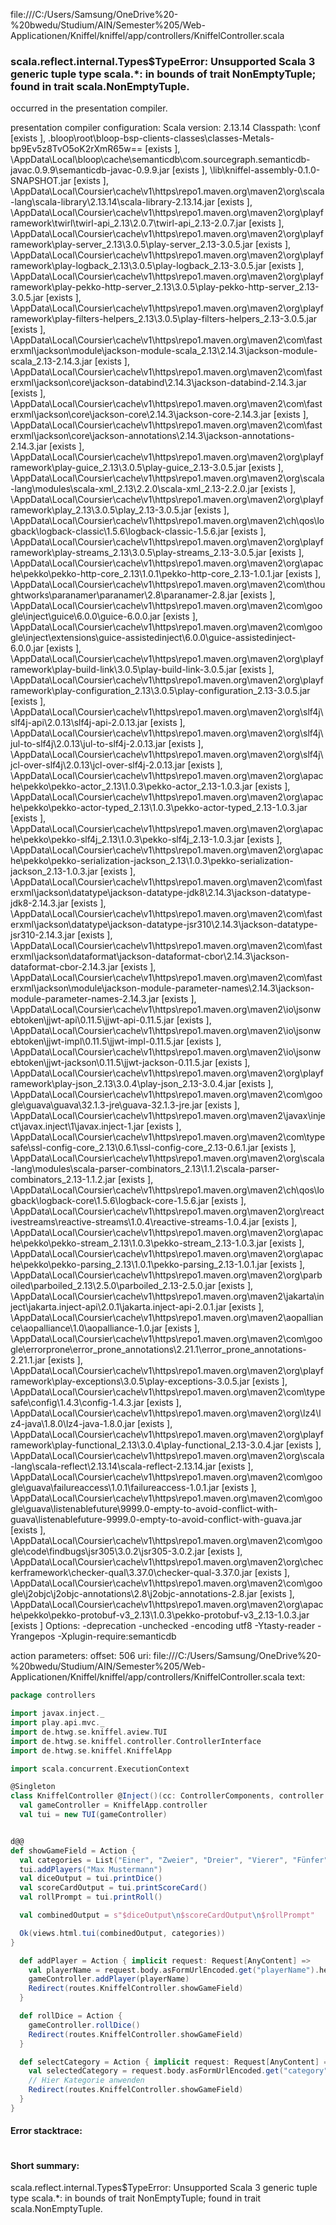 file:///C:/Users/Samsung/OneDrive%20-%20bwedu/Studium/AIN/Semester%205/Web-Applicationen/Kniffel/kniffel/app/controllers/KniffelController.scala
### scala.reflect.internal.Types$TypeError: Unsupported Scala 3 generic tuple type scala.*: in bounds of trait NonEmptyTuple; found in trait scala.NonEmptyTuple.

occurred in the presentation compiler.

presentation compiler configuration:
Scala version: 2.13.14
Classpath:
<WORKSPACE>\conf [exists ], <WORKSPACE>\.bloop\root\bloop-bsp-clients-classes\classes-Metals-bp9Ev5z8TvO5oK2rXmR65w== [exists ], <HOME>\AppData\Local\bloop\cache\semanticdb\com.sourcegraph.semanticdb-javac.0.9.9\semanticdb-javac-0.9.9.jar [exists ], <WORKSPACE>\lib\kniffel-assembly-0.1.0-SNAPSHOT.jar [exists ], <HOME>\AppData\Local\Coursier\cache\v1\https\repo1.maven.org\maven2\org\scala-lang\scala-library\2.13.14\scala-library-2.13.14.jar [exists ], <HOME>\AppData\Local\Coursier\cache\v1\https\repo1.maven.org\maven2\org\playframework\twirl\twirl-api_2.13\2.0.7\twirl-api_2.13-2.0.7.jar [exists ], <HOME>\AppData\Local\Coursier\cache\v1\https\repo1.maven.org\maven2\org\playframework\play-server_2.13\3.0.5\play-server_2.13-3.0.5.jar [exists ], <HOME>\AppData\Local\Coursier\cache\v1\https\repo1.maven.org\maven2\org\playframework\play-logback_2.13\3.0.5\play-logback_2.13-3.0.5.jar [exists ], <HOME>\AppData\Local\Coursier\cache\v1\https\repo1.maven.org\maven2\org\playframework\play-pekko-http-server_2.13\3.0.5\play-pekko-http-server_2.13-3.0.5.jar [exists ], <HOME>\AppData\Local\Coursier\cache\v1\https\repo1.maven.org\maven2\org\playframework\play-filters-helpers_2.13\3.0.5\play-filters-helpers_2.13-3.0.5.jar [exists ], <HOME>\AppData\Local\Coursier\cache\v1\https\repo1.maven.org\maven2\com\fasterxml\jackson\module\jackson-module-scala_2.13\2.14.3\jackson-module-scala_2.13-2.14.3.jar [exists ], <HOME>\AppData\Local\Coursier\cache\v1\https\repo1.maven.org\maven2\com\fasterxml\jackson\core\jackson-databind\2.14.3\jackson-databind-2.14.3.jar [exists ], <HOME>\AppData\Local\Coursier\cache\v1\https\repo1.maven.org\maven2\com\fasterxml\jackson\core\jackson-core\2.14.3\jackson-core-2.14.3.jar [exists ], <HOME>\AppData\Local\Coursier\cache\v1\https\repo1.maven.org\maven2\com\fasterxml\jackson\core\jackson-annotations\2.14.3\jackson-annotations-2.14.3.jar [exists ], <HOME>\AppData\Local\Coursier\cache\v1\https\repo1.maven.org\maven2\org\playframework\play-guice_2.13\3.0.5\play-guice_2.13-3.0.5.jar [exists ], <HOME>\AppData\Local\Coursier\cache\v1\https\repo1.maven.org\maven2\org\scala-lang\modules\scala-xml_2.13\2.2.0\scala-xml_2.13-2.2.0.jar [exists ], <HOME>\AppData\Local\Coursier\cache\v1\https\repo1.maven.org\maven2\org\playframework\play_2.13\3.0.5\play_2.13-3.0.5.jar [exists ], <HOME>\AppData\Local\Coursier\cache\v1\https\repo1.maven.org\maven2\ch\qos\logback\logback-classic\1.5.6\logback-classic-1.5.6.jar [exists ], <HOME>\AppData\Local\Coursier\cache\v1\https\repo1.maven.org\maven2\org\playframework\play-streams_2.13\3.0.5\play-streams_2.13-3.0.5.jar [exists ], <HOME>\AppData\Local\Coursier\cache\v1\https\repo1.maven.org\maven2\org\apache\pekko\pekko-http-core_2.13\1.0.1\pekko-http-core_2.13-1.0.1.jar [exists ], <HOME>\AppData\Local\Coursier\cache\v1\https\repo1.maven.org\maven2\com\thoughtworks\paranamer\paranamer\2.8\paranamer-2.8.jar [exists ], <HOME>\AppData\Local\Coursier\cache\v1\https\repo1.maven.org\maven2\com\google\inject\guice\6.0.0\guice-6.0.0.jar [exists ], <HOME>\AppData\Local\Coursier\cache\v1\https\repo1.maven.org\maven2\com\google\inject\extensions\guice-assistedinject\6.0.0\guice-assistedinject-6.0.0.jar [exists ], <HOME>\AppData\Local\Coursier\cache\v1\https\repo1.maven.org\maven2\org\playframework\play-build-link\3.0.5\play-build-link-3.0.5.jar [exists ], <HOME>\AppData\Local\Coursier\cache\v1\https\repo1.maven.org\maven2\org\playframework\play-configuration_2.13\3.0.5\play-configuration_2.13-3.0.5.jar [exists ], <HOME>\AppData\Local\Coursier\cache\v1\https\repo1.maven.org\maven2\org\slf4j\slf4j-api\2.0.13\slf4j-api-2.0.13.jar [exists ], <HOME>\AppData\Local\Coursier\cache\v1\https\repo1.maven.org\maven2\org\slf4j\jul-to-slf4j\2.0.13\jul-to-slf4j-2.0.13.jar [exists ], <HOME>\AppData\Local\Coursier\cache\v1\https\repo1.maven.org\maven2\org\slf4j\jcl-over-slf4j\2.0.13\jcl-over-slf4j-2.0.13.jar [exists ], <HOME>\AppData\Local\Coursier\cache\v1\https\repo1.maven.org\maven2\org\apache\pekko\pekko-actor_2.13\1.0.3\pekko-actor_2.13-1.0.3.jar [exists ], <HOME>\AppData\Local\Coursier\cache\v1\https\repo1.maven.org\maven2\org\apache\pekko\pekko-actor-typed_2.13\1.0.3\pekko-actor-typed_2.13-1.0.3.jar [exists ], <HOME>\AppData\Local\Coursier\cache\v1\https\repo1.maven.org\maven2\org\apache\pekko\pekko-slf4j_2.13\1.0.3\pekko-slf4j_2.13-1.0.3.jar [exists ], <HOME>\AppData\Local\Coursier\cache\v1\https\repo1.maven.org\maven2\org\apache\pekko\pekko-serialization-jackson_2.13\1.0.3\pekko-serialization-jackson_2.13-1.0.3.jar [exists ], <HOME>\AppData\Local\Coursier\cache\v1\https\repo1.maven.org\maven2\com\fasterxml\jackson\datatype\jackson-datatype-jdk8\2.14.3\jackson-datatype-jdk8-2.14.3.jar [exists ], <HOME>\AppData\Local\Coursier\cache\v1\https\repo1.maven.org\maven2\com\fasterxml\jackson\datatype\jackson-datatype-jsr310\2.14.3\jackson-datatype-jsr310-2.14.3.jar [exists ], <HOME>\AppData\Local\Coursier\cache\v1\https\repo1.maven.org\maven2\com\fasterxml\jackson\dataformat\jackson-dataformat-cbor\2.14.3\jackson-dataformat-cbor-2.14.3.jar [exists ], <HOME>\AppData\Local\Coursier\cache\v1\https\repo1.maven.org\maven2\com\fasterxml\jackson\module\jackson-module-parameter-names\2.14.3\jackson-module-parameter-names-2.14.3.jar [exists ], <HOME>\AppData\Local\Coursier\cache\v1\https\repo1.maven.org\maven2\io\jsonwebtoken\jjwt-api\0.11.5\jjwt-api-0.11.5.jar [exists ], <HOME>\AppData\Local\Coursier\cache\v1\https\repo1.maven.org\maven2\io\jsonwebtoken\jjwt-impl\0.11.5\jjwt-impl-0.11.5.jar [exists ], <HOME>\AppData\Local\Coursier\cache\v1\https\repo1.maven.org\maven2\io\jsonwebtoken\jjwt-jackson\0.11.5\jjwt-jackson-0.11.5.jar [exists ], <HOME>\AppData\Local\Coursier\cache\v1\https\repo1.maven.org\maven2\org\playframework\play-json_2.13\3.0.4\play-json_2.13-3.0.4.jar [exists ], <HOME>\AppData\Local\Coursier\cache\v1\https\repo1.maven.org\maven2\com\google\guava\guava\32.1.3-jre\guava-32.1.3-jre.jar [exists ], <HOME>\AppData\Local\Coursier\cache\v1\https\repo1.maven.org\maven2\javax\inject\javax.inject\1\javax.inject-1.jar [exists ], <HOME>\AppData\Local\Coursier\cache\v1\https\repo1.maven.org\maven2\com\typesafe\ssl-config-core_2.13\0.6.1\ssl-config-core_2.13-0.6.1.jar [exists ], <HOME>\AppData\Local\Coursier\cache\v1\https\repo1.maven.org\maven2\org\scala-lang\modules\scala-parser-combinators_2.13\1.1.2\scala-parser-combinators_2.13-1.1.2.jar [exists ], <HOME>\AppData\Local\Coursier\cache\v1\https\repo1.maven.org\maven2\ch\qos\logback\logback-core\1.5.6\logback-core-1.5.6.jar [exists ], <HOME>\AppData\Local\Coursier\cache\v1\https\repo1.maven.org\maven2\org\reactivestreams\reactive-streams\1.0.4\reactive-streams-1.0.4.jar [exists ], <HOME>\AppData\Local\Coursier\cache\v1\https\repo1.maven.org\maven2\org\apache\pekko\pekko-stream_2.13\1.0.3\pekko-stream_2.13-1.0.3.jar [exists ], <HOME>\AppData\Local\Coursier\cache\v1\https\repo1.maven.org\maven2\org\apache\pekko\pekko-parsing_2.13\1.0.1\pekko-parsing_2.13-1.0.1.jar [exists ], <HOME>\AppData\Local\Coursier\cache\v1\https\repo1.maven.org\maven2\org\parboiled\parboiled_2.13\2.5.0\parboiled_2.13-2.5.0.jar [exists ], <HOME>\AppData\Local\Coursier\cache\v1\https\repo1.maven.org\maven2\jakarta\inject\jakarta.inject-api\2.0.1\jakarta.inject-api-2.0.1.jar [exists ], <HOME>\AppData\Local\Coursier\cache\v1\https\repo1.maven.org\maven2\aopalliance\aopalliance\1.0\aopalliance-1.0.jar [exists ], <HOME>\AppData\Local\Coursier\cache\v1\https\repo1.maven.org\maven2\com\google\errorprone\error_prone_annotations\2.21.1\error_prone_annotations-2.21.1.jar [exists ], <HOME>\AppData\Local\Coursier\cache\v1\https\repo1.maven.org\maven2\org\playframework\play-exceptions\3.0.5\play-exceptions-3.0.5.jar [exists ], <HOME>\AppData\Local\Coursier\cache\v1\https\repo1.maven.org\maven2\com\typesafe\config\1.4.3\config-1.4.3.jar [exists ], <HOME>\AppData\Local\Coursier\cache\v1\https\repo1.maven.org\maven2\org\lz4\lz4-java\1.8.0\lz4-java-1.8.0.jar [exists ], <HOME>\AppData\Local\Coursier\cache\v1\https\repo1.maven.org\maven2\org\playframework\play-functional_2.13\3.0.4\play-functional_2.13-3.0.4.jar [exists ], <HOME>\AppData\Local\Coursier\cache\v1\https\repo1.maven.org\maven2\org\scala-lang\scala-reflect\2.13.14\scala-reflect-2.13.14.jar [exists ], <HOME>\AppData\Local\Coursier\cache\v1\https\repo1.maven.org\maven2\com\google\guava\failureaccess\1.0.1\failureaccess-1.0.1.jar [exists ], <HOME>\AppData\Local\Coursier\cache\v1\https\repo1.maven.org\maven2\com\google\guava\listenablefuture\9999.0-empty-to-avoid-conflict-with-guava\listenablefuture-9999.0-empty-to-avoid-conflict-with-guava.jar [exists ], <HOME>\AppData\Local\Coursier\cache\v1\https\repo1.maven.org\maven2\com\google\code\findbugs\jsr305\3.0.2\jsr305-3.0.2.jar [exists ], <HOME>\AppData\Local\Coursier\cache\v1\https\repo1.maven.org\maven2\org\checkerframework\checker-qual\3.37.0\checker-qual-3.37.0.jar [exists ], <HOME>\AppData\Local\Coursier\cache\v1\https\repo1.maven.org\maven2\com\google\j2objc\j2objc-annotations\2.8\j2objc-annotations-2.8.jar [exists ], <HOME>\AppData\Local\Coursier\cache\v1\https\repo1.maven.org\maven2\org\apache\pekko\pekko-protobuf-v3_2.13\1.0.3\pekko-protobuf-v3_2.13-1.0.3.jar [exists ]
Options:
-deprecation -unchecked -encoding utf8 -Ytasty-reader -Yrangepos -Xplugin-require:semanticdb


action parameters:
offset: 506
uri: file:///C:/Users/Samsung/OneDrive%20-%20bwedu/Studium/AIN/Semester%205/Web-Applicationen/Kniffel/kniffel/app/controllers/KniffelController.scala
text:
```scala
package controllers

import javax.inject._
import play.api.mvc._
import de.htwg.se.kniffel.aview.TUI
import de.htwg.se.kniffel.controller.ControllerInterface
import de.htwg.se.kniffel.KniffelApp

import scala.concurrent.ExecutionContext

@Singleton
class KniffelController @Inject()(cc: ControllerComponents, controller: ControllerInterface)(implicit ec: ExecutionContext) extends AbstractController(cc) {
  val gameController = KniffelApp.controller
  val tui = new TUI(gameController)


d@@
def showGameField = Action {
  val categories = List("Einer", "Zweier", "Dreier", "Vierer", "Fünfer", "Sechser", "Dreierpasch", "Viererpasch", "Full House", "Kleine Straße", "Große Straße", "Kniffel", "Chance")
  tui.addPlayers("Max Mustermann")
  val diceOutput = tui.printDice()
  val scoreCardOutput = tui.printScoreCard()
  val rollPrompt = tui.printRoll()

  val combinedOutput = s"$diceOutput\n$scoreCardOutput\n$rollPrompt"

  Ok(views.html.tui(combinedOutput, categories))
}

  def addPlayer = Action { implicit request: Request[AnyContent] =>
    val playerName = request.body.asFormUrlEncoded.get("playerName").head
    gameController.addPlayer(playerName)
    Redirect(routes.KniffelController.showGameField)
  }

  def rollDice = Action {
    gameController.rollDice()
    Redirect(routes.KniffelController.showGameField)
  }

  def selectCategory = Action { implicit request: Request[AnyContent] =>
    val selectedCategory = request.body.asFormUrlEncoded.get("category").head
    // Hier Kategorie anwenden
    Redirect(routes.KniffelController.showGameField)
  }
}

```



#### Error stacktrace:

```

```
#### Short summary: 

scala.reflect.internal.Types$TypeError: Unsupported Scala 3 generic tuple type scala.*: in bounds of trait NonEmptyTuple; found in trait scala.NonEmptyTuple.